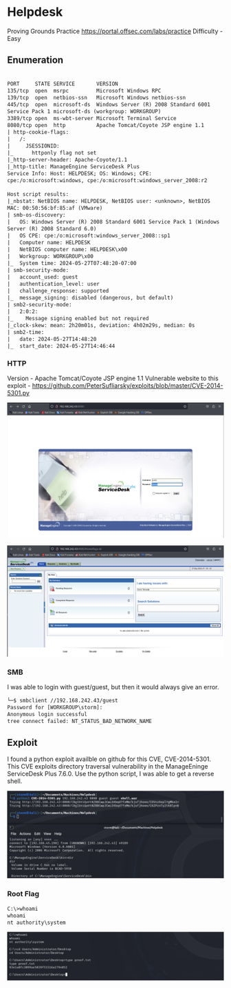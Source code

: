 # Helpdesk
Proving Grounds Practice https://portal.offsec.com/labs/practice
Difficulty - Easy 



## Enumeration
```

PORT     STATE SERVICE       VERSION
135/tcp  open  msrpc         Microsoft Windows RPC
139/tcp  open  netbios-ssn   Microsoft Windows netbios-ssn
445/tcp  open  microsoft-ds  Windows Server (R) 2008 Standard 6001 Service Pack 1 microsoft-ds (workgroup: WORKGROUP)
3389/tcp open  ms-wbt-server Microsoft Terminal Service
8080/tcp open  http          Apache Tomcat/Coyote JSP engine 1.1
| http-cookie-flags: 
|   /: 
|     JSESSIONID: 
|_      httponly flag not set
|_http-server-header: Apache-Coyote/1.1
|_http-title: ManageEngine ServiceDesk Plus
Service Info: Host: HELPDESK; OS: Windows; CPE: cpe:/o:microsoft:windows, cpe:/o:microsoft:windows_server_2008:r2

Host script results:
|_nbstat: NetBIOS name: HELPDESK, NetBIOS user: <unknown>, NetBIOS MAC: 00:50:56:bf:85:af (VMware)
| smb-os-discovery: 
|   OS: Windows Server (R) 2008 Standard 6001 Service Pack 1 (Windows Server (R) 2008 Standard 6.0)
|   OS CPE: cpe:/o:microsoft:windows_server_2008::sp1
|   Computer name: HELPDESK
|   NetBIOS computer name: HELPDESK\x00
|   Workgroup: WORKGROUP\x00
|_  System time: 2024-05-27T07:48:20-07:00
| smb-security-mode: 
|   account_used: guest
|   authentication_level: user
|   challenge_response: supported
|_  message_signing: disabled (dangerous, but default)
| smb2-security-mode: 
|   2:0:2: 
|_    Message signing enabled but not required
|_clock-skew: mean: 2h20m01s, deviation: 4h02m29s, median: 0s
| smb2-time: 
|   date: 2024-05-27T14:48:20
|_  start_date: 2024-05-27T14:46:44

```


### HTTP 
Version - Apache Tomcat/Coyote JSP engine 1.1
Vulnerable website to this exploit - https://github.com/PeterSufliarsky/exploits/blob/master/CVE-2014-5301.py


![Results!](screenshots/1.png)

![Results!](screenshots/2.png)


### SMB
I was able to login with guest/guest, but then it would always give an error. 
```
└─$ smbclient //192.168.242.43/guest
Password for [WORKGROUP\storm]:
Anonymous login successful
tree connect failed: NT_STATUS_BAD_NETWORK_NAME

```

## Exploit
I found a python exploit availble on github for this CVE, CVE-2014-5301. This CVE exploits directory traversal vulnerability in the ManageEninge ServiceDesk Plus 7.6.0. Use the python script, I was able to get a reverse shell.

![Results!](screenshots/3.png)

### Root Flag
```
C:\>whoami
whoami
nt authority\system

```
![Results!](screenshots/4.png)